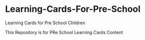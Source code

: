 # Learning-Cards-For-Pre-School
Learning Cards for Pre School Children

This Repository is for PRe School Learning Cards Content
